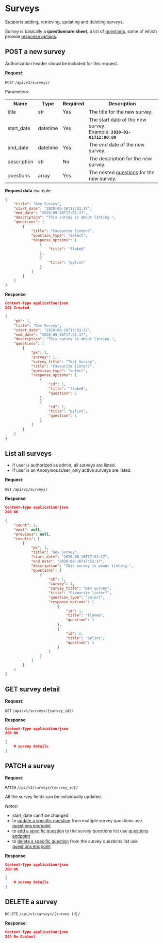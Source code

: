 # Surveys
Supports adding, retrieving, updating and deleting surveys.

Survey is basically a **questionnare sheet**, a list of [questions](questions.md), some of which provide [response options](response-options.md).

## POST a new survey

Authorization header shoud be included for this request.

**Request**:

`POST` `/api/v1/surveys/`

Parameters:

Name        | Type     | Required | Description
------------|----------|----------|------------
title       | str      | Yes      | The title for the new survey.
start_date  | datetime | Yes      | The start date of the new survey. <br> Example: **`2020-01-01T12:00:00`**
end_date    | datetime | Yes      | The end date of the new survey.
description | str      | No       | The description for the new survey.
questions   | array    | Yes      | The nested [questions](questions.md) for the new survey.

**Request data** example:

```json
{
    "title": "Dev Survey",
    "start_date": "2020-06-16T17:51:17",
    "end_date": "2020-09-16T17:51:17",
    "description": "This survey is about linting.",
    "questions": [
        {
            "title": "Favourite linter?",
            "question_type": "select",
            "response_options": [
                {
                    "title": "flake8"
                },
                {
                    "title": "pylint"
                }
            ]
        }
    ]
}
```

**Response**:

```json
Content-Type application/json
201 Created

{
    "pk": 1,
    "title": "Dev Survey",
    "start_date": "2020-06-16T17:51:17",
    "end_date": "2020-09-16T17:51:17",
    "description": "This survey is about linting.",
    "questions": [
        {
            "pk": 1,
            "survey": 1,
            "survey_title": "Test Survey",
            "title": "Favourite linter?",
            "question_type": "select",
            "response_options": [
                {
                    "id": 1,
                    "title": "flake8",
                    "question": 1
                },
                {
                    "id": 2,
                    "title": "pylint",
                    "question": 1
                }
            ]
        }
    ]
}
```

## List all surveys

+ If user is authorized as admin, all surveys are listed.
+ If user is an AnonymousUser, only active surveys are listed.

**Request**:

`GET` `/api/v1/surveys/`

**Response**

```json
Content-Type application/json
200 OK

{
    "count": 1,
    "next": null,
    "previous": null,
    "results": [
        {
            "pk": 1,
            "title": "Dev Survey",
            "start_date": "2020-06-16T17:51:17",
            "end_date": "2020-09-16T17:51:17",
            "description": "This survey is about linting.",
            "questions": [
                {
                    "pk": 1,
                    "survey": 1,
                    "survey_title": "Dev Survey",
                    "title": "Favourite linter?",
                    "question_type": "select",
                    "response_options": [
                        {
                            "id": 1,
                            "title": "flake8",
                            "question": 1
                        },
                        {
                            "id": 2,
                            "title": "pylint",
                            "question": 1
                        }
                    ]
                }
            ]
        }
    ]
}
```

## GET survey detail

**Request**:

`GET` `/api/v1/surveys/{survey_id}/`

**Response**

```json
Content-Type application/json
200 OK

{
    # survey details
}
```

## PATCH a survey

**Request**:

`PATCH` `/api/v1/surveys/{survey_id}/`

All the survey fields can be individually updated.

*Notes:*

- start_date can't be changed
- to [update a specific question](questions.md#patch-a-question) from multiple survey questions use [questions endpoint](questions.md#patch-a-question)
- to [add a specific question](questions.md#post-a-question) to the survey questions list use [questions endpoint](questions.md#post-a-question)
- to [delete a specific question](questions.md#delete-a-question) from the survey questions list use [questions endpoint](questions.md#delete-a-question)

**Response**

```json
Content-Type application/json
200 OK

{
    # survey details
}
```


## DELETE a survey

`DELETE` `/api/v1/surveys/{survey_id}/`

**Response**:

```json
Content-Type application/json
204 No Content
```